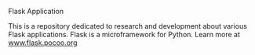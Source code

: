 Flask Application

This is a repository dedicated to research and development about various Flask applications. Flask is a microframework for Python. Learn more at www.flask.pocoo.org
